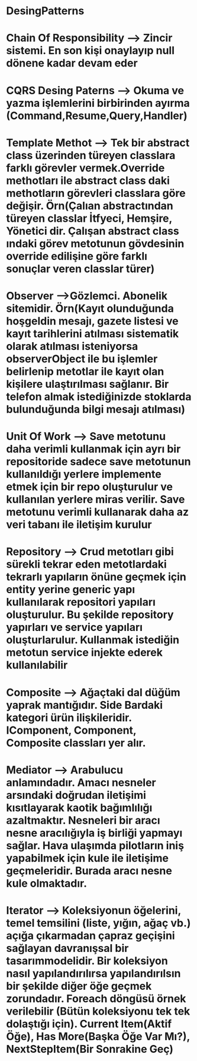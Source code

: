 # DesingPatterns
# Chain Of Responsibility --> Zincir sistemi. En son kişi onaylayıp null dönene kadar devam eder
# CQRS Desing Paterns --> Okuma ve yazma işlemlerini birbirinden ayırma (Command,Resume,Query,Handler)
# Template Methot --> Tek bir abstract class üzerinden türeyen classlara farklı görevler vermek.Override methotları ile abstract class daki methotların görevleri classlara göre değişir. Örn(Çalıan abstractından türeyen classlar İtfyeci, Hemşire, Yönetici dir. Çalışan abstract class ındaki görev metotunun gövdesinin override edilişine göre farklı sonuçlar veren classlar türer)
# Observer -->Gözlemci. Abonelik sitemidir. Örn(Kayıt olunduğunda hoşgeldin mesajı, gazete listesi ve kayıt tarihlerini atılması sistematik olarak atılması isteniyorsa observerObject ile bu işlemler belirlenip metotlar ile kayıt olan kişilere ulaştırılması sağlanır. Bir telefon almak istediğinizde stoklarda bulunduğunda bilgi mesajı atılması)
# Unit Of Work --> Save metotunu daha verimli kullanmak için ayrı bir repositoride sadece save metotunun kullanıldığı yerlere implemente etmek için bir repo oluşturulur ve kullanılan yerlere miras verilir. Save metotunu verimli kullanarak daha az veri tabanı ile iletişim kurulur
# Repository --> Crud metotları gibi sürekli tekrar eden metotlardaki tekrarlı yapıların önüne geçmek için entity yerine generic yapı kullanılarak repositori yapıları oluşturulur. Bu şekilde repository yapırları ve service yapıları oluşturlarulur. Kullanmak istediğin metotun service injekte ederek kullanılabilir
# Composite --> Ağaçtaki dal düğüm yaprak mantığıdır. Side Bardaki kategori ürün ilişkileridir. IComponent, Component, Composite classları yer alır.
# Mediator --> Arabulucu anlamındadır. Amacı nesneler arsındaki doğrudan iletişimi kısıtlayarak kaotik bağımlılığı azaltmaktır. Nesneleri bir aracı nesne aracılığıyla iş birliği yapmayı sağlar. Hava ulaşımda pilotların iniş yapabilmek için kule ile iletişime geçmeleridir. Burada aracı nesne kule olmaktadır.
# Iterator --> Koleksiyonun öğelerini, temel temsilini (liste, yığın, ağaç vb.) açığa çıkarmadan çapraz geçişini sağlayan davranışsal bir tasarımmodelidir. Bir koleksiyon nasıl yapılandırılırsa yapılandırılsın bir şekilde diğer öğe geçmek zorundadır. Foreach döngüsü örnek verilebilir (Bütün koleksiyonu tek tek dolaştığı için). Current Item(Aktif Öğe), Has More(Başka Öğe Var Mı?), NextStepItem(Bir Sonrakine Geç)